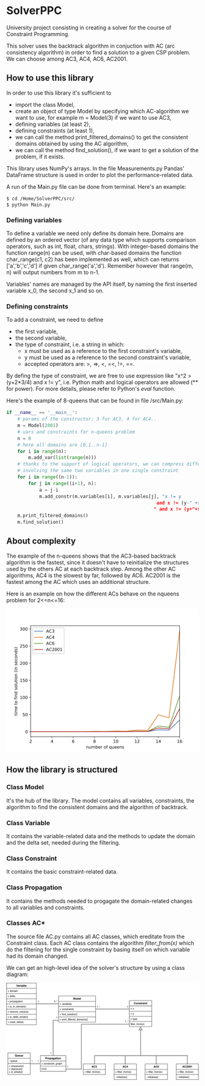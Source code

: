 # SolverPPC
University project consisting in creating a solver for the course of Constraint Programming.

This solver uses the backtrack algorithm in conjuction with AC (arc consistency algorithm) 
in order to find a solution to a given CSP problem. We can choose among AC3, AC4, AC6, AC2001.

## How to use this library
In order to use this library it's sufficient to
* import the class Model,
* create an object of type Model by specifying which AC-algorithm we want to use, for example m = Model(3) if we want to use AC3,
* defining variables (at least 2),
* defining constraints (at least 1),
* we can call the method print_filtered_domains() to get the consistent domains obtained by using the AC algorithm,
* we can call the method find_solution(), if we want to get a solution of the problem, if it exists.

This library uses NumPy's arrays. In the file Measurements.py Pandas' DataFrame structure is used in order to plot the performance-related data.

A run of the Main.py file can be done from terminal. Here's an example:
```shell
$ cd /Home/SolverPPC/src/
$ python Main.py
```

### Defining variables
To define a variable we need only define its domain here.
Domains are defined by an ordered vector (of any data type which supports comparison operators, such as int, float, chars, strings).
With integer-based domains the function range(n) can be used, with char-based domains the function char_range(c1, c2) has been implemented as well, which can returns ['a','b','c','d'] if given char_range('a','d'). Remember however that range(m, n) will output numbers from m to n-1.

Variables' names are managed by the API itself, by naming the first inserted variable x_0, the second x_1 and so on.

### Defining constraints
 To add a constraint, we need to define
 * the first variable, 
 * the second variable,
 * the type of constraint, i.e. a string in which:
    - x must be used as a reference to the first constraint's variable,
    - y must be used as a reference to the second constraint's variable,
    - accepted operators are: >, =>, <, =<, !=, ==.

By defing the type of constraint, we are free to use expression like "x^2 > (y+2*3/4) and x != y", i.e. Python math and logical operators are allowed (\*\* for power). For more details, please refer to Python's *eval* function.

Here's the example of 8-queens that can be found in file /src/Main.py:
```python
if __name__ == '__main__':
    # params of the constructor: 3 for AC3, 4 for AC4..
    m = Model(2001)
    # vars and constraints for n-queens problem
    n = 8
    # here all domains are [0,1..n-1]
    for i in range(n):
        m.add_var(list(range(n)))
    # thanks to the support of logical operators, we can compress different constraints
    # involving the same two variables in one single constraint
    for i in range((n-1)):
        for j in range((i+1), n):
            a = j-i
            m.add_constr(m.variables[i], m.variables[j], "x != y 
                                                       and x != (y-" +str(a) + ')' + 
                                                      " and x != (y+"+str(a) + ')')
    m.print_filtered_domains()
    m.find_solution()
```
## About complexity 
The example of the n-queens shows that the AC3-based backtrack algorithm is the fastest, since it doesn't have to reinitialize the structures used by the others AC at each backtrack step. Among the other AC algorithms, AC4 is the slowest by far, followed by AC6. AC2001 is the fastest among the AC which uses an additional structure.

Here is an example on how the different ACs behave on the nqueens problem for 2<=n<=16:

![Image of Performance](https://github.com/AleVq/SolverPPC/blob/master/results.png)

## How the library is structured
### Class Model
It's the hub of the library. The model contains all variables, constraints, the algorithm to find the consistent domains and the algorithm of backtrack.
### Class Variable
It contains the variable-related data and the methods to update the domain and the delta set, needed during the filtering.
### Class Constraint
It contains the basic constraint-related data. 
### Class Propagation 
It contains the methods needed to progagate the domain-related changes to all variables and constraints.
### Classes AC\*
The source file AC.py contains all AC classes, which ereditate from the Constraint class. Each AC class contains the algorithm *filter_from(x)* which do the filtering for the single constraint by basing itself on which variable had its domain changed.

We can get an high-level idea of the solver's structure by using a class diagram:

![Image of Classes](https://github.com/AleVq/SolverPPC/blob/master/class_diagram.png)
